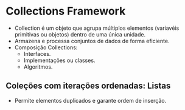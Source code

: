 # Collections Framework

- Collection é um objeto que agrupa múltiplos elementos (variavéis primitivas ou objetos) dentro de uma única unidade.
- Armazena e processa conjuntos de dados de forma eficiente.
- Composição Collections:
  - Interfaces.
  - Implementações ou classes.
  - Algoritmos.

## Coleções com iterações ordenadas: Listas

- Permite elementos duplicados e garante ordem de inserção.
